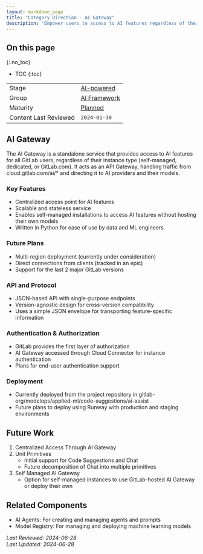 ```yaml
---
layout: markdown_page
title: "Category Direction - AI Gateway"
description: "Empower users to access to AI features regardless of their instance type"
---
```


## On this page
{:.no_toc}

- TOC
{:toc}

| | |
| --- | --- |
| Stage | [AI-powered](/direction/ai-powered/) |
| Group | [AI Framework](/direction/ai-powered/ai_framework/) |
| Maturity | [Planned](/direction/#maturity) |
| Content Last Reviewed | `2024-01-30` |


## AI Gateway

The AI Gateway is a standalone service that provides access to AI features for all GitLab users, regardless of their instance type (self-managed, dedicated, or GitLab.com). It acts as an API Gateway, handling traffic from cloud.gitlab.com/ai/* and directing it to AI providers and their models.

### Key Features

- Centralized access point for AI features
- Scalable and stateless service
- Enables self-managed installations to access AI features without hosting their own models
- Written in Python for ease of use by data and ML engineers

### Future Plans

- Multi-region deployment (currently under consideration)
- Direct connections from clients (tracked in an epic)
- Support for the last 2 major GitLab versions

### API and Protocol

- JSON-based API with single-purpose endpoints
- Version-agnostic design for cross-version compatibility
- Uses a simple JSON envelope for transporting feature-specific information

### Authentication & Authorization

- GitLab provides the first layer of authorization
- AI Gateway accessed through Cloud Connector for instance authentication
- Plans for end-user authentication support

### Deployment

- Currently deployed from the project repository in gitlab-org/modelops/applied-ml/code-suggestions/ai-assist
- Future plans to deploy using Runway with production and staging environments

## Future Work

1. Centralized Access Through AI Gateway
2. Unit Primitives
   - Initial support for Code Suggestions and Chat
   - Future decomposition of Chat into multiple primitives
3. Self Managed AI Gateway
   - Option for self-managed instances to use GitLab-hosted AI Gateway or deploy their own

## Related Components

- AI Agents: For creating and managing agents and prompts
- Model Registry: For managing and deploying machine learning models

*Last Reviewed: 2024-06-28  
Last Updated: 2024-06-28*
</p>